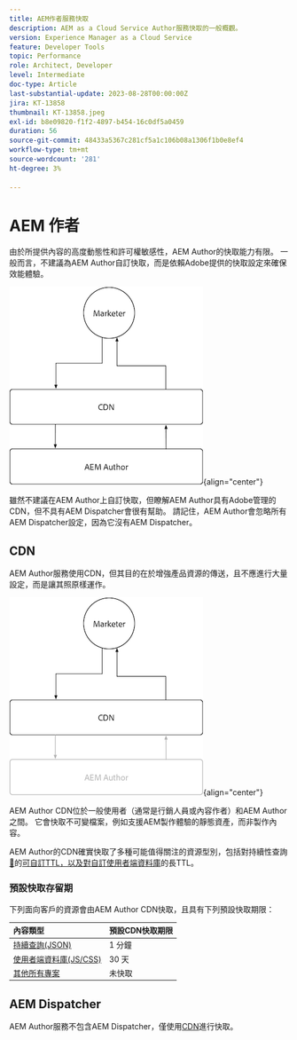 ```yaml
---
title: AEM作者服務快取
description: AEM as a Cloud Service Author服務快取的一般概觀。
version: Experience Manager as a Cloud Service
feature: Developer Tools
topic: Performance
role: Architect, Developer
level: Intermediate
doc-type: Article
last-substantial-update: 2023-08-28T00:00:00Z
jira: KT-13858
thumbnail: KT-13858.jpeg
exl-id: b8e09820-f1f2-4897-b454-16c0df5a0459
duration: 56
source-git-commit: 48433a5367c281cf5a1c106b08a1306f1b0e8ef4
workflow-type: tm+mt
source-wordcount: '281'
ht-degree: 3%

---
```


# AEM 作者

由於所提供內容的高度動態性和許可權敏感性，AEM Author的快取能力有限。 一般而言，不建議為AEM Author自訂快取，而是依賴Adobe提供的快取設定來確保效能體驗。

![AEM作者快取概觀圖表](./assets/author/author-all.png){align="center"}

雖然不建議在AEM Author上自訂快取，但瞭解AEM Author具有Adobe管理的CDN，但不具有AEM Dispatcher會很有幫助。 請記住，AEM Author會忽略所有AEM Dispatcher設定，因為它沒有AEM Dispatcher。

## CDN

AEM Author服務使用CDN，但其目的在於增強產品資源的傳送，且不應進行大量設定，而是讓其照原樣運作。

![AEM發佈快取概觀圖表](./assets/author/author-cdn.png){align="center"}

AEM Author CDN位於一般使用者（通常是行銷人員或內容作者）和AEM Author之間。 它會快取不可變檔案，例如支援AEM製作體驗的靜態資產，而非製作內容。

AEM Author的CDN確實快取了多種可能值得關注的資源型別，包括對持續性查詢[&#128279;](https://experienceleague.adobe.com/docs/experience-manager-cloud-service/content/headless/graphql-api/persisted-queries.html?lang=zh-Hant&author-instances)的[可自訂TTL，以及對自訂使用者端資料庫](https://experienceleague.adobe.com/docs/experience-manager-cloud-service/content/implementing/content-delivery/caching.html?lang=zh-Hant#client-side-libraries)的長TTL。

### 預設快取存留期

下列面向客戶的資源會由AEM Author CDN快取，且具有下列預設快取期限：

| 內容類型 | 預設CDN快取期限 |
|:------------ |:---------- |
| [持續查詢(JSON)](https://experienceleague.adobe.com/docs/experience-manager-cloud-service/content/headless/graphql-api/persisted-queries.html?lang=zh-Hant&author-instances) | 1 分鐘 |
| [使用者端資料庫(JS/CSS)](https://experienceleague.adobe.com/docs/experience-manager-cloud-service/content/implementing/content-delivery/caching.html?lang=zh-Hant#client-side-libraries) | 30 天 |
| [其他所有專案](https://experienceleague.adobe.com/docs/experience-manager-cloud-service/content/implementing/content-delivery/caching.html?lang=zh-Hant#other-content) | 未快取 |


## AEM Dispatcher

AEM Author服務不包含AEM Dispatcher，僅使用[CDN](#cdn)進行快取。
